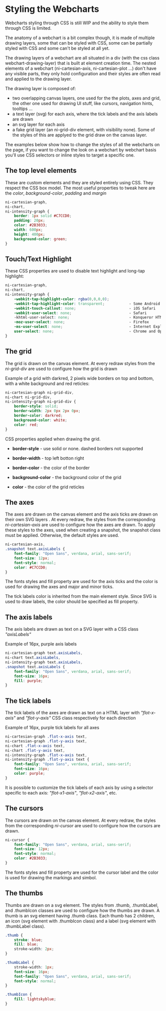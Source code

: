 # Styling the Webcharts

Webcharts styling through CSS is still WIP and the ability to style them through
CSS is limited.

The anatomy of a webchart is a bit complex though, it is made of multiple drawing
layers, some that can be styled with CSS, some can be partially styled with CSS
and some can't be styled at all yet.

The drawing layers of a webchart are all situated in a div (with the css class
webchart-drawing-layer) that is built at element creation time. The nested
elements of a webchart (ni-cartesian-axis, ni-cartesian-plot ...) don't have
any visible parts, they only hold configuration and their styles are often
read and applied to the drawing layer.

The drawing layer is composed of:

* two overlapping canvas layers, one used for the the plots, axes and grid,
the other one used for drawing UI stuff, like cursors, navigation hints,
tooltips ...
* a text layer (svg) for each axis, where the tick labels and the
axis labels are drawn
* an svg layer for each axis
* a fake grid layer (an ni-grid-div element, with visibility none). Some of the
styles of this are applyed to the grid draw on the canvas layer.

The examples below show how to change the styles of all the webcharts on the
page, if you want to change the look on a webchart by webchart basis you'll use
CSS selectors or inline styles to target a specific one.



## The top level elements

These are custom elements and they are styled entirely using CSS. They respect
the CSS box model. The most useful properties to tweak here are the *color*,
*background-color*, *padding* and *margin*


```css
ni-cartesian-graph,
ni-chart,
ni-intensity-graph {
    border: 1px solid #C7CCD0;
    padding: 20px;
    color: #2B3033;
    width: 600px;
    height: 400px;
    background-color: green;
}
```


## Touch/Text Highlight

These CSS properties are used to disable text highlight and long-tap highlight:

```css
ni-cartesian-graph,
ni-chart,
ni-intensity-graph {
    -webkit-tap-highlight-color: rgba(0,0,0,0);
    -webkit-tap-highlight-color: transparent;           - Some Android devices
    -webkit-touch-callout: none;                        - iOS Safari
    -webkit-user-select: none;                          - Safari
    -khtml-user-select: none;                           - Konqueror HTML
    -moz-user-select: none;                             - Firefox
    -ms-user-select: none;                              - Internet Explorer and Edge
    user-select: none;                                  - Chrome and Opera
}
```


## The grid

The grid is drawn on the canvas element. At every redraw styles from
the *ni-grid-div* are used to configure how the grid is drawn

Example of a grid with darkred, 2 pixels wide borders on top and bottom,
with a white background and red reticles:

```css
ni-cartesian-graph ni-grid-div,
ni-chart ni-grid-div,
ni-intensity-graph ni-grid-div {
    border-style: solid;
    border-width: 2px 0px 2px 0px;
    border-color: darkred;
    background-color: white;
    color: red;
}
```

CSS properties applied when drawing the grid.


* **border-style** - use solid or none. dashed borders not supported

* **border-width** - top left botton right

* **border-color** - the color of the border

* **background-color** - the background color of the grid

* **color** - the color of the grid reticles

## The axes

The axes are drawn on the canvas element and the axis ticks are drawn on their
own SVG layers . At every redraw, the styles from the corresponding
*ni-cartesian-axis* are used to configure how the axes are drawn.
To apply these styles to the axes, used when creating a snapshot,
the snapshot class must be applied. Otherwise, the default styles are used.

```css
ni-cartesian-axis,
.snapshot text.axisLabels {
    font-family: "Open Sans", verdana, arial, sans-serif;
    font-size: 12px;
    font-style: normal;
    color: #C7CCD0;
}
```

The fonts styles and fill property are used for the axis ticks and the color is used
for drawing the axes and major and minor ticks.

The tick labels color is inherited from the main element style.
Since SVG is used to draw labels, the color should be specified as fill property.


## The axis labels

The axis labels are drawn as text on a SVG layer with a CSS class
*"axisLabels"*

Example of 16px, purple axis labels

```css
ni-cartesian-graph text.axisLabels,
ni-chart text.axisLabels,
ni-intensity-graph text.axisLabels,
.snapshot text.axisLabels {
    font-family: "Open Sans", verdana, arial, sans-serif;
    font-size: 16px;
    fill: purple;
}
```


## The tick labels

The tick labels of the axes are drawn as text on a HTML layer with
*"flot-x-axis"* and *"flot-y-axis"* CSS class respectively for each direction

Example of 16px, purple tick labels for all axes

```css
ni-cartesian-graph .flot-x-axis text,
ni-cartesian-graph .flot-y-axis text,
ni-chart .flot-x-axis text,
ni-chart .flot-y-axis text,
ni-intensity-graph .flot-x-axis text,
ni-intensity-graph .flot-y-axis text {
    font-family: "Open Sans", verdana, arial, sans-serif;
    font-size: 16px;
    color: purple;
}
```

It is possible to customize the tick labels of each axis by using a selector
specific to each axis: *"flot-x1-axis"*, *"flot-x2-axis"*, etc.


## The cursors

The cursors are drawn on the canvas element. At every redraw, the styles from the corresponding
*ni-cursor* are used to configure how the cursors are drawn.

```css
ni-cursor {
    font-family: "Open Sans", verdana, arial, sans-serif;
    font-size: 12px;
    font-style: normal;
    color: #2B3033;
}
```

The fonts styles and fill property are used for the cursor label and the color is used
for drawing the markings and simbol.


## The thumbs
Thumbs are drawn on a svg element. The styles from .thumb, .thumbLabel, and .thumbIcon
classes are used to configure how the thumbs are drawn. A thumb is an svg <g> element having .thumb class.
Each thumb has 2 children, an icon (svg <use> element with .thumbIcon class) and
a label (svg <text> element with .thumbLabel class).

```css
.thumb {
    stroke: blue;
    fill: blue;
    stroke-width: 2px;
}

.thumbLabel {
    stroke-width: 1px;
    font-size: 16px;
    font-family: "Open Sans", verdana, arial, sans-serif;
    font-style: normal;
}

.thumbIcon {
    fill: lightskyblue;
}
```
